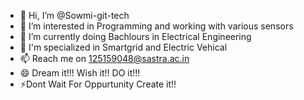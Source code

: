 - 👋 Hi, I’m @Sowmi-git-tech
- 👀 I’m interested in Programming and working with various sensors
- 🌱 I’m currently doing Bachlours in Electrical Engineering
- 💞️ I'm specialized in Smartgrid and Electric Vehical
- 📫 Reach me on 125159048@sastra.ac.in
- 😄 Dream it!!! Wish it!! DO it!!!
- ⚡Dont Wait For Oppurtunity Create it!!

<!---
Sowmi-git-tech/Sowmi-git-tech is a ✨ special ✨ repository because its `README.md` (this file) appears on your GitHub profile.
You can click the Preview link to take a look at your changes.
--->
